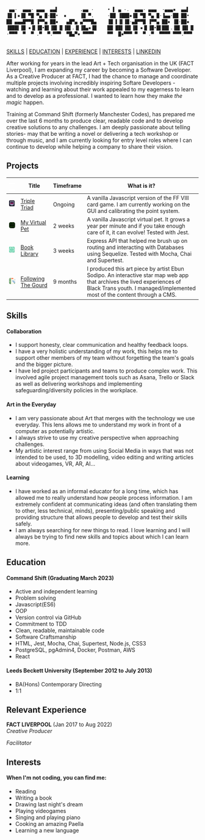 ```
 ▄▄·  ▄▄▄· ▄▄▄  ▄▄▌        .▄▄ ·     • ▌ ▄ ·.  ▄▄▄· ▄▄▄  ·▄▄▄▪  ▄▄▌  
▐█ ▌▪▐█ ▀█ ▀▄ █·██•  ▪     ▐█ ▀.     ·██ ▐███▪▐█ ▀█ ▀▄ █·▐▄▄·██ ██•  
██ ▄▄▄█▀▀█ ▐▀▀▄ ██▪   ▄█▀▄ ▄▀▀▀█▄    ▐█ ▌▐▌▐█·▄█▀▀█ ▐▀▀▄ ██▪ ▐█·██▪  
▐███▌▐█ ▪▐▌▐█•█▌▐█▌▐▌▐█▌.▐▌▐█▄▪▐█    ██ ██▌▐█▌▐█ ▪▐▌▐█•█▌██▌.▐█▌▐█▌▐▌
·▀▀▀  ▀  ▀ .▀  ▀.▀▀▀  ▀█▄▀▪ ▀▀▀▀     ▀▀  █▪▀▀▀ ▀  ▀ .▀  ▀▀▀▀ ▀▀▀.▀▀▀ 
                                                                                            
```

[SKILLS](#skills) | [EDUCATION](#education) | [EXPERIENCE](#experience) | [INTERESTS](#interests) | [LINKEDIN](https://www.linkedin.com/in/carlos-marfil-55875324a/)

After working for years in the lead Art + Tech organisation in the UK (FACT Liverpool), I am expanding my career by becoming a Software Developer. As a Creative Producer at FACT, I had the chance to manage and coordinate multiple projects involving incredibly inspiring Softare Developers - watching and learning about their work appealed to my eagerness to learn and to develop as a professional. I wanted to learn how they make *the magic* happen. 

Training at Command Shift (formerly Manchester Codes), has prepared me over the last 6 months to produce clear, readable code and to develop creative solutions to any challenges. I am deeply passionate about telling stories- may that be writing a novel or delivering a tech workshop or through music, and I am currently looking for entry level roles where I can continue to develop while helping a company to share their vision.

## Projects

| ![buffer](https://github.com/wemmm/My-CV/blob/master/images/tablebuffer.png)![buffer](https://github.com/wemmm/My-CV/blob/master/images/tablebuffer.png) | Title        | Timeframe          | What is it? | 
| :---------:  | ------------- |-------------| -------|
| ![tripletriad](https://github.com/wemmm/My-CV/blob/master/images/concordia.png) | [Triple Triad](https://github.com/C-Marfil/triple_triad)      | Ongoing |  A vanilla Javascript version of the FF VIII card game. I am currently working on the GUI and calibrating the point system. |
| ![virtualpet](https://github.com/wemmm/My-CV/blob/master/images/haunted.png) | [My Virtual Pet](https://github.com/C-Marfil/virtual-pet-GUI)      | 2 weeks |  A vanilla Javascript virtual pet. It grows a year per minute and if you take enough care of it, it can evolve! Tested with Jest.|
| ![booklibrary](https://github.com/wemmm/My-CV/blob/master/images/rememberall.png) | [Book Library](https://github.com/C-Marfil/book_library.git)      | 3 weeks |  Express API that helped me brush up on routing and interacting with Databases using Sequelize. Tested with Mocha, Chai and Supertest. |
| ![followgourd](https://github.com/wemmm/My-CV/blob/master/images/mindmapp.png) | [Following The Gourd](https://github.com/charlottebrf/mytm)      | 9 months |  I produced this art piece by artist Ebun Sodipo. An interactive star map web app that archives the lived experiences of Black Trans youth. I managed/implemented most of the content through a CMS. |

## Skills

#### Collaboration

- I support honesty, clear communication and healthy feedback loops.
- I have a very holistic understanding of my work, this helps me to support other members of my team without forgetting the team's goals and the bigger picture.
- I have led project participants and teams to produce complex work. This involved agile project management tools such as Asana, Trello or Slack as well as delivering workshops and implementing safeguarding/diversity policies in the workplace.

#### Art in the Everyday

- I am very passionate about Art that merges with the technology we use everyday. This lens allows me to understand my work in front of a computer as potentially artistic.
- I always strive to use my creative perspective when approaching challenges.
- My artistic interest range from using Social Media in ways that was not intended to be used, to 3D modelling, video editing and writing articles about videogames, VR, AR, AI...

#### Learning

- I have worked as an informal educator for a long time, which has allowed me to really understand how people process information. I am extremely confident at communicating ideas (and often translating them to other, less technical, minds), presenting/public speaking and providing structure that allows people to develop and test their skills safely.
- I am always searching for new things to read. I love learning and I will always be trying to find new skills and topics about which I can learn more.

## Education

#### Command Shift (Graduating March 2023)

- Active and independent learning
- Problem solving
- Javascript(ES6)
- OOP
- Version control via GitHub
- Commitment to TDD
- Clean, readable, maintainable code
- Software Craftsmanship
- HTML, Jest, Mocha, Chai, Supertest, Node.js, CSS3
- PostgreSQL, pgAdmin4, Docker, Postman, AWS
- React

#### Leeds Beckett University (September 2012 to July 2013)

- BA(Hons) Contemporary Directing
- 1:1

## Relevant Experience

**FACT LIVERPOOL** (Jan 2017 to Aug 2022)    
*Creative Producer*  

*Facilitator*  

## Interests
#### When I'm not coding, you can find me:

- Reading
- Writing a book
- Drawing last night's dream
- Playing videogames
- Singing and playing piano
- Cooking an amazing Paella
- Learning a new language
